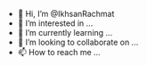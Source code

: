 - 👋 Hi, I’m @IkhsanRachmat
- 👀 I’m interested in ...
- 🌱 I’m currently learning ...
- 💞️ I’m looking to collaborate on ...
- 📫 How to reach me ...

<!---
IkhsanRachmat/IkhsanRachmat is a ✨ special ✨ repository because its `README.md` (this file) appears on your GitHub profile.
You can click the Preview link to take a look at your changes.
--->

